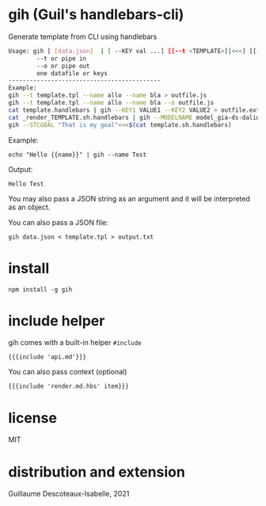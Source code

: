 # gih (Guil's handlebars-cli)

Generate template from CLI using handlebars

```sh
Usage: gih [ [data.json]  | [ --KEY val ...] [[--t <TEMPLATE>]|<<<] [[--o <FILEOUT>]| >]
        --t or pipe in 
        --o or pipe out
        one datafile or keys
-------------------------------------------
Example: 
gih --t template.tpl --name allo --name bla > outfile.js
gih --t template.tpl --name allo --name bla --o outfile.js
cat template.handlebars | gih --KEY1 VALUE1 --KEY2 VALUE2 > outfile.ext
cat _render_TEMPLATE.sh.handlebars | gih --MODELNAME model_gia-ds-daliwill-210123-v02_new > render.sh 
gih --STCGOAL "That is my goal"<<<$(cat template.sh.handlebars)

```

Example:

    echo "Hello {{name}}" | gih --name Test

Output:

    Hello Test

You may also pass a JSON string as an argument and it will be 
interpreted as an object.


You can also pass a JSON file:

    gih data.json < template.tpl > output.txt

# install

    npm install -g gih

# include helper

gih comes with a built-in helper `#include`
    
    {{{include 'api.md'}}}

You can also pass context (optional)
    
    {{{include 'render.md.hbs' item}}}

# license

MIT

# distribution and extension

Guillaume Descoteaux-Isabelle, 2021

